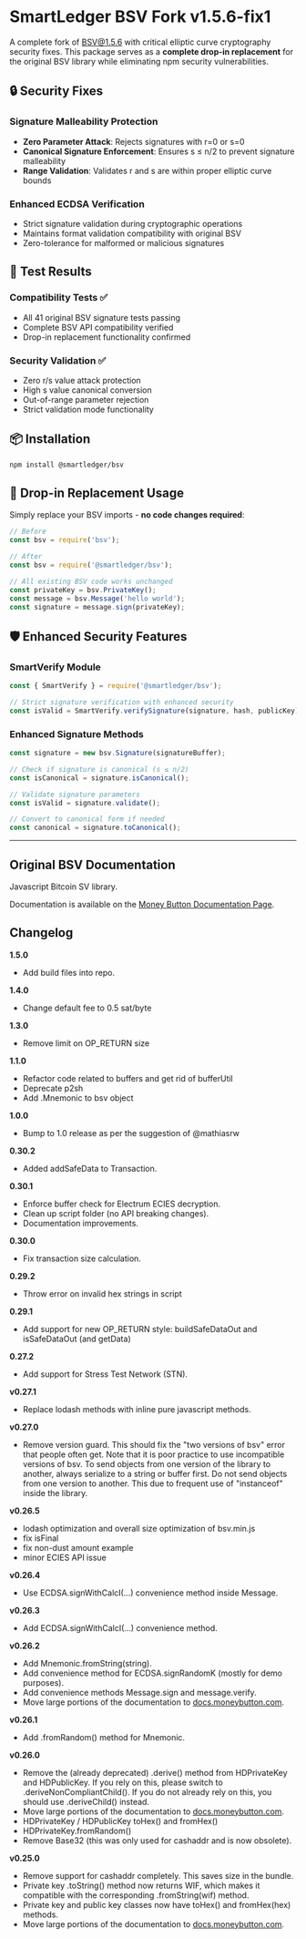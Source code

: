 # SmartLedger BSV Fork v1.5.6-fix1

A complete fork of BSV@1.5.6 with critical elliptic curve cryptography security fixes. This package serves as a **complete drop-in replacement** for the original BSV library while eliminating npm security vulnerabilities.

## 🔒 Security Fixes

### Signature Malleability Protection
- **Zero Parameter Attack**: Rejects signatures with r=0 or s=0
- **Canonical Signature Enforcement**: Ensures s ≤ n/2 to prevent signature malleability
- **Range Validation**: Validates r and s are within proper elliptic curve bounds

### Enhanced ECDSA Verification
- Strict signature validation during cryptographic operations
- Maintains format validation compatibility with original BSV
- Zero-tolerance for malformed or malicious signatures

## 🧪 Test Results

### Compatibility Tests ✅
- All 41 original BSV signature tests passing
- Complete BSV API compatibility verified
- Drop-in replacement functionality confirmed

### Security Validation ✅
- Zero r/s value attack protection
- High s value canonical conversion
- Out-of-range parameter rejection
- Strict validation mode functionality

## 📦 Installation

```bash
npm install @smartledger/bsv
```

## 🔄 Drop-in Replacement Usage

Simply replace your BSV imports - **no code changes required**:

```javascript
// Before
const bsv = require('bsv');

// After  
const bsv = require('@smartledger/bsv');

// All existing BSV code works unchanged
const privateKey = bsv.PrivateKey();
const message = bsv.Message('hello world');
const signature = message.sign(privateKey);
```

## 🛡️ Enhanced Security Features

### SmartVerify Module
```javascript
const { SmartVerify } = require('@smartledger/bsv');

// Strict signature verification with enhanced security
const isValid = SmartVerify.verifySignature(signature, hash, publicKey);
```

### Enhanced Signature Methods
```javascript
const signature = new bsv.Signature(signatureBuffer);

// Check if signature is canonical (s ≤ n/2)
const isCanonical = signature.isCanonical();

// Validate signature parameters
const isValid = signature.validate();

// Convert to canonical form if needed
const canonical = signature.toCanonical();
```

---

## Original BSV Documentation

Javascript Bitcoin SV library.

Documentation is available on the [Money Button Documentation Page](https://docs.moneybutton.com/docs/bsv-overview.html).

Changelog
---------
**1.5.0**
* Add build files into repo.

**1.4.0**
* Change default fee to 0.5 sat/byte

**1.3.0**
* Remove limit on OP_RETURN size

**1.1.0**
* Refactor code related to buffers and get rid of bufferUtil
* Deprecate p2sh
* Add .Mnemonic to bsv object

**1.0.0**
* Bump to 1.0 release as per the suggestion of @mathiasrw

**0.30.2**
* Added addSafeData to Transaction.

**0.30.1**
* Enforce buffer check for Electrum ECIES decryption.
* Clean up script folder (no API breaking changes).
* Documentation improvements.

**0.30.0**
* Fix transaction size calculation.

**0.29.2**
* Throw error on invalid hex strings in script

**0.29.1**
* Add support for new OP_RETURN style: buildSafeDataOut and isSafeDataOut (and getData)

**0.27.2**
* Add support for Stress Test Network (STN).

**v0.27.1**
* Replace lodash methods with inline pure javascript methods.

**v0.27.0**
* Remove version guard. This should fix the "two versions of bsv" error that
  people often get. Note that it is poor practice to use incompatible versions
  of bsv. To send objects from one version of the library to another, always
  serialize to a string or buffer first. Do not send objects from one version to
  another. This due to frequent use of "instanceof" inside the library.

**v0.26.5**
* lodash optimization and overall size optimization of bsv.min.js
* fix isFinal
* fix non-dust amount example
* minor ECIES API issue

**v0.26.4**
* Use ECDSA.signWithCalcI(...) convenience method inside Message.

**v0.26.3**
* Add ECDSA.signWithCalcI(...) convenience method.

**v0.26.2**
* Add Mnemonic.fromString(string).
* Add convenience method for ECDSA.signRandomK (mostly for demo purposes).
* Add convenience methods Message.sign and message.verify.
* Move large portions of the documentation to [docs.moneybutton.com](https://docs.moneybutton.com).

**v0.26.1**
* Add .fromRandom() method for Mnemonic.

**v0.26.0**
* Remove the (already deprecated) .derive() method from HDPrivateKey and HDPublicKey. If you rely on this, please switch to .deriveNonCompliantChild(). If you do not already rely on this, you should use .deriveChild() instead.
* Move large portions of the documentation to [docs.moneybutton.com](https://docs.moneybutton.com).
* HDPrivateKey / HDPublicKey toHex() and fromHex()
* HDPrivateKey.fromRandom()
* Remove Base32 (this was only used for cashaddr and is now obsolete).

**v0.25.0**
* Remove support for cashaddr completely. This saves size in the bundle.
* Private key .toString() method now returns WIF, which makes it compatible with the corresponding .fromString(wif) method.
* Private key and public key classes now have toHex() and fromHex(hex) methods.
* Move large portions of the documentation to [docs.moneybutton.com](https://docs.moneybutton.com).
